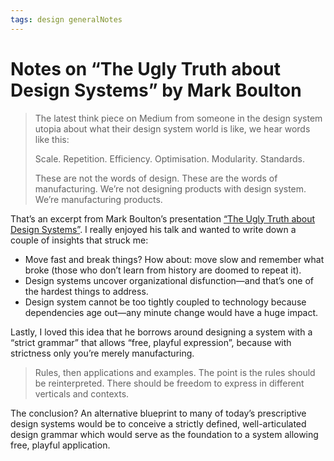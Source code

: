 ```yaml
---
tags: design generalNotes
---
```


# Notes on “The Ugly Truth about Design Systems” by Mark Boulton

> The latest think piece on Medium from someone in the design system utopia about what their design system world is like, we hear words like this:
> 
> Scale. Repetition. Efficiency. Optimisation. Modularity. Standards.
> 
> These are not the words of design. These are the words of manufacturing. We’re not designing products with design system. We’re manufacturing products.

That’s an excerpt from Mark Boulton’s presentation [“The Ugly Truth about Design Systems”](https://markboulton.co.uk/journal/ugly-truth-of-design-systems/). I really enjoyed his talk and wanted to write down a couple of insights that struck me:

- Move fast and break things? How about: move slow and remember what broke (those who don’t learn from history are doomed to repeat it).
- Design systems uncover organizational disfunction—and that’s one of the hardest things to address.
- Design system cannot be too tightly coupled to technology because dependencies age out—any minute change would have a huge impact.

Lastly, I loved this idea that he borrows around designing a system with a “strict grammar” that allows “free, playful expression”, because with strictness only you’re merely manufacturing.

> Rules, then applications and examples. The point is the rules should be reinterpreted. There should be freedom to express in different verticals and contexts.

The conclusion? An alternative blueprint to many of today’s prescriptive design systems would be to conceive a strictly defined, well-articulated design grammar which would serve as the foundation to a system allowing free, playful application.